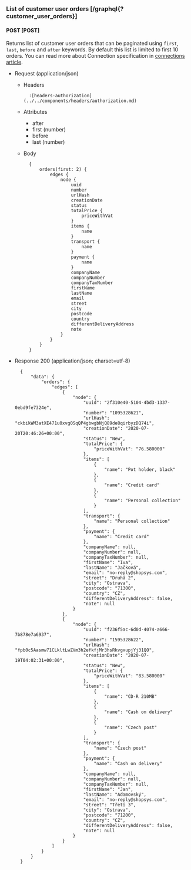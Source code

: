### List of customer user orders [/graphql{?customer_user_orders}]

#### POST [POST]

Returns list of customer user orders that can be paginated using `first`, `last`, `before` and `after` keywords.
By default this list is limited to first 10 orders.
You can read more about Connection specification in [connections article](https://relay.dev/graphql/connections.htm).

- Request (application/json)

    - Headers

            :[headers-authorization](../../components/headers/authorization.md)

    - Attributes

        - after
        - first (number)
        - before
        - last (number)

    - Body

            {
                orders(first: 2) {
                    edges {
                        node {
                            uuid
                            number
                            urlHash
                            creationDate
                            status
                            totalPrice {
                                priceWithVat
                            }
                            items {
                                name
                            }
                            transport {
                                name
                            }
                            payment {
                                name
                            }
                            companyName
                            companyNumber
                            companyTaxNumber
                            firstName
                            lastName
                            email
                            street
                            city
                            postcode
                            country
                            differentDeliveryAddress
                            note
                        }
                    }
                }
            }


- Response 200 (application/json; charset=utf-8)

        {
            "data": {
                "orders": {
                    "edges": [
                        {
                            "node": {
                                "uuid": "2f310e40-5104-4bd3-1337-0ebd9fe7324e",
                                "number": "1095328621",
                                "urlHash": "ckbikWM3atXE471u0xvg0SqQP4gbwgbNjQ89de8qirbyzDQ74i",
                                "creationDate": "2020-07-20T20:46:26+00:00",
                                "status": "New",
                                "totalPrice": {
                                    "priceWithVat": "76.580000"
                                },
                                "items": [
                                    {
                                        "name": "Pot holder, black"
                                    },
                                    {
                                        "name": "Credit card"
                                    },
                                    {
                                        "name": "Personal collection"
                                    }
                                ],
                                "transport": {
                                    "name": "Personal collection"
                                },
                                "payment": {
                                    "name": "Credit card"
                                },
                                "companyName": null,
                                "companyNumber": null,
                                "companyTaxNumber": null,
                                "firstName": "Iva",
                                "lastName": "Jačková",
                                "email": "no-reply@shopsys.com",
                                "street": "Druhá 2",
                                "city": "Ostrava",
                                "postcode": "71300",
                                "country": "CZ",
                                "differentDeliveryAddress": false,
                                "note": null
                            }
                        },
                        {
                            "node": {
                                "uuid": "f236f5ac-6d0d-4074-a666-7b878e7a6937",
                                "number": "1595328622",
                                "urlHash": "fpb0c5Aasmw71CLkltLwZVm3h2efkfjMr3hsRkvgxupjYj31QO",
                                "creationDate": "2020-07-19T04:02:31+00:00",
                                "status": "New",
                                "totalPrice": {
                                    "priceWithVat": "83.580000"
                                },
                                "items": [
                                    {
                                        "name": "CD-R 210MB"
                                    },
                                    {
                                        "name": "Cash on delivery"
                                    },
                                    {
                                        "name": "Czech post"
                                    }
                                ],
                                "transport": {
                                    "name": "Czech post"
                                },
                                "payment": {
                                    "name": "Cash on delivery"
                                },
                                "companyName": null,
                                "companyNumber": null,
                                "companyTaxNumber": null,
                                "firstName": "Jan",
                                "lastName": "Adamovský",
                                "email": "no-reply@shopsys.com",
                                "street": "Třetí 3",
                                "city": "Ostrava",
                                "postcode": "71200",
                                "country": "CZ",
                                "differentDeliveryAddress": false,
                                "note": null
                            }
                        }
                    ]
                }
            }
        }
